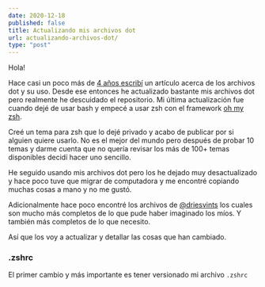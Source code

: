 ```yaml
---
date: 2020-12-18
published: false
title: Actualizando mis archivos dot
url: actualizando-archivos-dot/
type: "post"
---
```

Hola!

Hace casi un poco más de <a href="/usando-archivos-dot-para-aumentar-productividad/">4 años escribí</a> un artículo acerca de los archivos dot y su uso. Desde ese entonces he actualizado bastante mis archivos dot pero realmente he descuidado el repositorio. Mi última actualización fue cuando dejé de usar bash y empecé a usar zsh con el framework <a href="https://ohmyz.sh/" target="_blank">oh my zsh</a>.

Creé un tema para zsh que lo dejé privado y acabo de publicar por si alguien quiere usarlo. No es el mejor del mundo pero después de probar 10 temas y darme cuenta que no quería revisar los más de 100+ temas disponibles decidí hacer uno sencillo.

He seguido usando mis archivos dot pero los he dejado muy desactualizado y hace poco tuve que migrar de computadora y me encontré copiando muchas cosas a mano y no me gustó. 

Adicionalmente hace poco encontré los archivos de <a href="https://github.com/driesvints" target="_blank">@driesvints</a> los cuales son mucho más completos de lo que pude haber imaginado los míos. Y también más completos de lo que necesito.

Así que los voy a actualizar y detallar las cosas que han cambiado. 

### .zshrc

El primer cambio y más importante es tener versionado mi archivo `.zshrc`